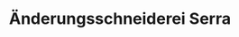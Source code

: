 ---
title: "Änderungsschneiderei Serra"
url: /wegberg/aenderungsschneiderei-serra/
shop: Schneiderei
---